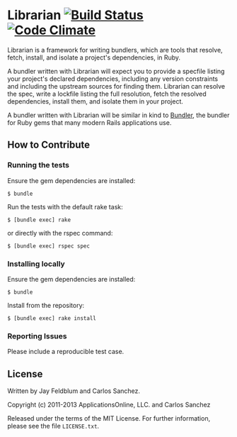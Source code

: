Librarian [![Build Status](https://secure.travis-ci.org/carlossg/librarian.png)](http://travis-ci.org/carlossg/librarian) [![Code Climate](https://codeclimate.com/badge.png)](https://codeclimate.com/github/carlossg/librarian)
=========

Librarian is a framework for writing bundlers, which are tools that resolve,
fetch, install, and isolate a project's dependencies, in Ruby.

A bundler written with Librarian will expect you to provide a specfile listing
your project's declared dependencies, including any version constraints and
including the upstream sources for finding them. Librarian can resolve the spec,
write a lockfile listing the full resolution, fetch the resolved dependencies,
install them, and isolate them in your project.

A bundler written with Librarian will be similar in kind to [Bundler](http://gembundler.com),
the bundler for Ruby gems that many modern Rails applications use.

How to Contribute
-----------------

### Running the tests

Ensure the gem dependencies are installed:

    $ bundle

Run the tests with the default rake task:

    $ [bundle exec] rake
    
or directly with the rspec command:

    $ [bundle exec] rspec spec

### Installing locally

Ensure the gem dependencies are installed:

    $ bundle

Install from the repository:

    $ [bundle exec] rake install

### Reporting Issues

Please include a reproducible test case.

License
-------

Written by Jay Feldblum and Carlos Sanchez.

Copyright (c) 2011-2013 ApplicationsOnline, LLC. and Carlos Sanchez

Released under the terms of the MIT License. For further information, please see
the file `LICENSE.txt`.
